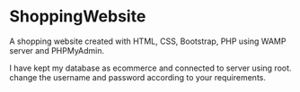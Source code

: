 # ShoppingWebsite
A shopping website created with HTML, CSS, Bootstrap, PHP using WAMP server and PHPMyAdmin.

I have kept my database as ecommerce and connected to server using root.
change the username and password according to your requirements.
